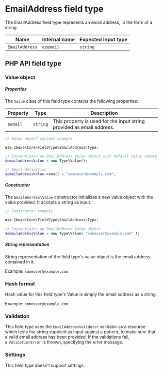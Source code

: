 # EmailAddress field type

The EmailAddress field type represents an email address, in the form of a string.

| Name           | Internal name | Expected input type |
|----------------|---------------|---------------------|
| `EmailAddress` | `ezemail`     | `string`            |

## PHP API field type 

### Value object

##### Properties

The `Value` class of this field type contains the following properties:

| Property | Type     | Description|
|----------|----------|------------|
| `$email` | `string` | This property is used for the input string provided as email address. |

``` php
// Value object content example

use Ibexa\Core\FieldType\EmailAddress\Type;

// Instantiates an EmailAddress Value object with default value (empty string)
$emailaddressValue = new Type\Value();

// Email definition
$emailaddressValue->email = "someuser@example.com";
```

##### Constructor

The `EmailAddress\Value` constructor initializes a new value object with the value provided.
It accepts a string as input.

``` php
// Constructor example

use Ibexa\Core\FieldType\EmailAddress\Type;
 
// Instantiates an EmailAddress Value object
$emailaddressValue = new Type\Value( "someuser@example.com" );
```

##### String representation

String representation of the field type's value object is the email address contained in it.

Example: `someuser@example.com`

### Hash format

Hash value for this field type's Value is simply the email address as a string.

Example: `someuser@example.com`

### Validation

This field type uses the `EmailAddressValidator` validator as a resource which tests the string supplied as input against a pattern, to make sure that a valid email address has been provided.
If the validations fail, a `ValidationError` is thrown, specifying the error message.

### Settings

This field type doesn't support settings.

